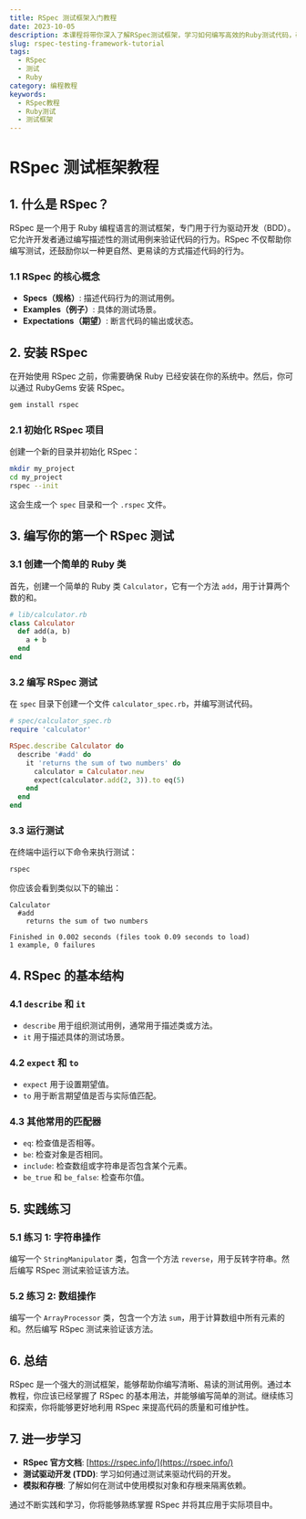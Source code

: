 ```yaml
---
title: RSpec 测试框架入门教程
date: 2023-10-05
description: 本课程将带你深入了解RSpec测试框架，学习如何编写高效的Ruby测试代码，确保你的应用程序质量。
slug: rspec-testing-framework-tutorial
tags:
  - RSpec
  - 测试
  - Ruby
category: 编程教程
keywords:
  - RSpec教程
  - Ruby测试
  - 测试框架
---
```


# RSpec 测试框架教程

## 1. 什么是 RSpec？

RSpec 是一个用于 Ruby 编程语言的测试框架，专门用于行为驱动开发（BDD）。它允许开发者通过编写描述性的测试用例来验证代码的行为。RSpec 不仅帮助你编写测试，还鼓励你以一种更自然、更易读的方式描述代码的行为。

### 1.1 RSpec 的核心概念

- **Specs（规格）**: 描述代码行为的测试用例。
- **Examples（例子）**: 具体的测试场景。
- **Expectations（期望）**: 断言代码的输出或状态。

## 2. 安装 RSpec

在开始使用 RSpec 之前，你需要确保 Ruby 已经安装在你的系统中。然后，你可以通过 RubyGems 安装 RSpec。

```bash
gem install rspec
```

### 2.1 初始化 RSpec 项目

创建一个新的目录并初始化 RSpec：

```bash
mkdir my_project
cd my_project
rspec --init
```

这会生成一个 `spec` 目录和一个 `.rspec` 文件。

## 3. 编写你的第一个 RSpec 测试

### 3.1 创建一个简单的 Ruby 类

首先，创建一个简单的 Ruby 类 `Calculator`，它有一个方法 `add`，用于计算两个数的和。

```ruby
# lib/calculator.rb
class Calculator
  def add(a, b)
    a + b
  end
end
```

### 3.2 编写 RSpec 测试

在 `spec` 目录下创建一个文件 `calculator_spec.rb`，并编写测试代码。

```ruby
# spec/calculator_spec.rb
require 'calculator'

RSpec.describe Calculator do
  describe '#add' do
    it 'returns the sum of two numbers' do
      calculator = Calculator.new
      expect(calculator.add(2, 3)).to eq(5)
    end
  end
end
```

### 3.3 运行测试

在终端中运行以下命令来执行测试：

```bash
rspec
```

你应该会看到类似以下的输出：

```
Calculator
  #add
    returns the sum of two numbers

Finished in 0.002 seconds (files took 0.09 seconds to load)
1 example, 0 failures
```

## 4. RSpec 的基本结构

### 4.1 `describe` 和 `it`

- `describe` 用于组织测试用例，通常用于描述类或方法。
- `it` 用于描述具体的测试场景。

### 4.2 `expect` 和 `to`

- `expect` 用于设置期望值。
- `to` 用于断言期望值是否与实际值匹配。

### 4.3 其他常用的匹配器

- `eq`: 检查值是否相等。
- `be`: 检查对象是否相同。
- `include`: 检查数组或字符串是否包含某个元素。
- `be_true` 和 `be_false`: 检查布尔值。

## 5. 实践练习

### 5.1 练习 1: 字符串操作

编写一个 `StringManipulator` 类，包含一个方法 `reverse`，用于反转字符串。然后编写 RSpec 测试来验证该方法。

### 5.2 练习 2: 数组操作

编写一个 `ArrayProcessor` 类，包含一个方法 `sum`，用于计算数组中所有元素的和。然后编写 RSpec 测试来验证该方法。

## 6. 总结

RSpec 是一个强大的测试框架，能够帮助你编写清晰、易读的测试用例。通过本教程，你应该已经掌握了 RSpec 的基本用法，并能够编写简单的测试。继续练习和探索，你将能够更好地利用 RSpec 来提高代码的质量和可维护性。

## 7. 进一步学习

- **RSpec 官方文档**: [https://rspec.info/](https://rspec.info/)
- **测试驱动开发 (TDD)**: 学习如何通过测试来驱动代码的开发。
- **模拟和存根**: 了解如何在测试中使用模拟对象和存根来隔离依赖。

通过不断实践和学习，你将能够熟练掌握 RSpec 并将其应用于实际项目中。